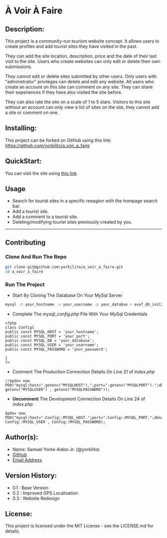 # À Voir À Faire

## Description:
This project is a community-run tourism website concept. It allows users to create profiles and add tourist sites they have visited in the past. 

They can add the site location, description, price and the date of their last visit to the site. Users who create websites can only edit or delete their own submissions. 

They cannot edit or delete sites submitted by other users. Only users with "administrator" privileges can delete and edit any website. All users who create an account on this site can comment on any site. They can share their experiences if they have also visited the site before. 

They can also rate the site on a scale of 1 to 5 stars. Visitors to this site without an account can only view a list of sites on the site, they cannot add a site or comment on one.

## Installing:
This project can be forked on GitHub using this link: https://github.com/yorkilito/a_voir_a_faire

## QuickStart:
You can visit the site using [this link](https://avaf.up.railway.app/)

## Usage
* Search for tourist sites in a specific reeagion with the hompage search bar.
* Add a tourist site.
* Add a comment to a tourist site.
* Deleting/modifying tourist sites previously created by you.

---

## Contributing

### Clone And Run The Repo

```bash
git clone git@github.com:yorkilito/a_voir_a_faire.git
cd a_voir_a_faire
```

### Run The Project
* Start By Cloning The Database On Your MySql Server

```bash
mysql -h your_hostname -u your_username -p your_databse < avaf_db_init2.sq
```

* Complete The *mysql_config.php* File With Your MySql Credentials

```
<?php
class Config{
public const MYSQL_HOST = 'your_hostname';
public const MYSQL_PORT = 'your_port';
public const MYSQL_DB = 'your_database';
public const MYSQL_USER = 'your_username';
public const MYSQL_PASSWORD = 'your_password';

}
?>
``` 

* Comment The Production Connection Details On Line 21 of *index.php*
```
//$pdo= new PDO("mysql:host=".getenv("MYSQLHOST").";port=".getenv("MYSQLPORT").";dbname=".getenv("MYSQLDATABASE").";charset=utf8mb4", getenv("MYSQLUSER") , getenv("MYSQLPASSWORD"));

```

* **Uncomment** The Development Connection Details On Line 24 of *index.php* 
```
$pdo= new PDO("mysql:host=".Config::MYSQL_HOST.";port=".Config::MYSQL_PORT.";dbname=".Config::MYSQL_DB.";charset=utf8mb4", Config::MYSQL_USER , Config::MYSQL_PASSWORD);
```

## Author(s):
* Name: Samuel Yorke Aidoo Jr. (@yorkilito) 
* [GitHub](https://github.com/yorkilito) 
* [Email Address](mailto:yorkilito.coder@gmail.com)

## Version History:
* 0.1 : Base Version
* 0.2 : Improved GPS Localisation
* 0.3 : Website Redesign

## License:
This project is licensed under the MIT License - see the LICENSE.md for details.
